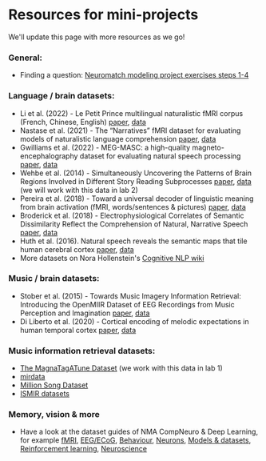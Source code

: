 # Resources for mini-projects

We'll update this page with more resources as we go!

### General:
- Finding a question: [Neuromatch modeling project exercises steps 1-4](https://compneuro.neuromatch.io/projects/modelingsteps/ModelingSteps_1through4.html)

### Language / brain datasets:
- Li et al. (2022) - Le Petit Prince multilingual naturalistic fMRI corpus (French, Chinese, English) [paper](https://doi.org/10.1038/s41597-022-01625-7), [data](https://doi.org/10.18112/openneuro.ds003643.v1.0.3)
- Nastase et al. (2021) - The “Narratives” fMRI dataset for evaluating models of naturalistic language comprehension [paper](https://doi.org/10.1038/s41597-021-01033-3), [data](https://datasets.datalad.org/?dir=/labs/hasson/narratives)
- Gwilliams et al. (2022) - MEG-MASC: a high-quality magneto-encephalography dataset for evaluating natural speech processing [paper](https://doi.org/10.48550/arXiv.2208.11488), [data](https://osf.io/ag3kj/)
- Wehbe et al. (2014) - Simultaneously Uncovering the Patterns of Brain Regions Involved in Different Story Reading Subprocesses [paper](https://doi.org/10.1371/journal.pone.0112575), [data](http://www.cs.cmu.edu/~fmri/plosone/) (we will work with this data in lab 2)
- Pereira et al. (2018) - Toward a universal decoder of linguistic meaning from brain activation (fMRI, words/sentences & pictures) [paper](https://doi.org/10.1038/s41467-018-03068-4), [data](https://osf.io/crwz7)
- Broderick et al. (2018) - Electrophysiological Correlates of Semantic Dissimilarity Reflect the Comprehension of Natural, Narrative Speech [paper](https://doi.org/10.1016/j.cub.2018.01.080), [data](https://datadryad.org/stash/dataset/doi:10.5061/dryad.070jc)
- Huth et al. (2016). Natural speech reveals the semantic maps that tile human cerebral cortex [paper](https://doi.org/10.1038/nature17637), [data](https://github.com/HuthLab/speechmodeltutorial)
- More datasets on Nora Hollenstein's [Cognitive NLP wiki](https://github.com/norahollenstein/cognitiveNLP-dataCollection/wiki/)

### Music / brain datasets:
- Stober et al. (2015) - Towards Music Imagery Information Retrieval: Introducing the OpenMIIR Dataset of EEG Recordings from Music Perception and Imagination [paper](https://archives.ismir.net/ismir2015/paper/000224.pdf), [data](https://github.com/sstober/openmiir)
- Di Liberto et al. (2020) - Cortical encoding of melodic expectations in human temporal cortex [paper](https://doi.org/10.7554/eLife.51784), [data](https://sourceforge.net/projects/aespa/)

### Music information retrieval datasets:
- [The MagnaTagATune Dataset](https://mirg.city.ac.uk/codeapps/the-magnatagatune-dataset) (we work with this data in lab 1)
- [mirdata](https://mirdata.readthedocs.io/en/stable/)
- [Million Song Dataset](http://millionsongdataset.com/)
- [ISMIR datasets](https://ismir.net/resources/datasets/)

### Memory, vision & more
- Have a look at the dataset guides of NMA CompNeuro & Deep Learning, for example [fMRI](https://compneuro.neuromatch.io/projects/fMRI/README.html), [EEG/ECoG](https://compneuro.neuromatch.io/projects/ECoG/README.html), [Behaviour](https://compneuro.neuromatch.io/projects/behavior/README.html), [Neurons](https://compneuro.neuromatch.io/projects/neurons/README.html), [Models & datasets](https://deeplearning.neuromatch.io/projects/docs/datasets_and_models.html), [Reinforcement learning](https://deeplearning.neuromatch.io/projects/ReinforcementLearning/ideas_and_datasets.html), [Neuroscience](https://deeplearning.neuromatch.io/projects/Neuroscience/ideas_and_datasets.html)